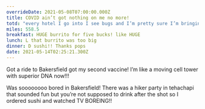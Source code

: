 ```yaml
---
overrideDate: 2021-05-08T07:00:00.000Z
title: COVID ain’t got nothing on me no more!
totd: "every hotel I go into I see bugs and I’m pretty sure I’m bringing them!"
miles: 558.5
breakfast: HUGE burrito for five bucks! like HUGE
lunch: L that burrito was too big
dinner: D sushi!! Thanks pops
date: 2021-05-14T02:25:21.300Z
---
```

Got a ride to Bakersfield got my second vaccine! I’m like a moving cell tower with superior DNA now!!! 



Was soooooooo bored in Bakersfield! There was a hiker party in tehachapi that sounded fun but you’re not supposed to drink after the shot so I ordered sushi and watched TV BOREING!!